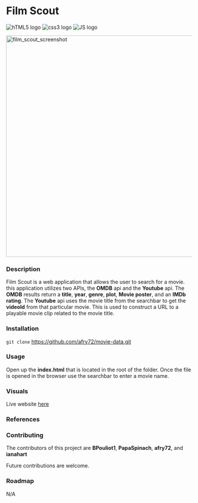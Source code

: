 # Film Scout

![hTML5 logo](https://camo.githubusercontent.com/830abe9a9f6a6b6d33bca330c069362c88809342ebb9772c1a36a13484a12b46/68747470733a2f2f696d672e736869656c64732e696f2f7374617469632f76313f7374796c653d666f722d7468652d6261646765266d6573736167653d48544d4c3526636f6c6f723d453334463236266c6f676f3d48544d4c35266c6f676f436f6c6f723d464646464646266c6162656c3d)
![css3 logo](https://camo.githubusercontent.com/a4f8f0ad3d6651da4445f8317ed7c4219d2dc446b749162ec610c2db36685bb7/68747470733a2f2f696d672e736869656c64732e696f2f7374617469632f76313f7374796c653d666f722d7468652d6261646765266d6573736167653d4353533326636f6c6f723d313537324236266c6f676f3d43535333266c6f676f436f6c6f723d464646464646266c6162656c3d)
![JS logo](https://camo.githubusercontent.com/dc9450fb8d40c110f245200f5dadff7551cb6cff83250579789bb997dacf987d/68747470733a2f2f696d672e736869656c64732e696f2f7374617469632f76313f7374796c653d666f722d7468652d6261646765266d6573736167653d4a61766153637269707426636f6c6f723d323232323232266c6f676f3d4a617661536372697074266c6f676f436f6c6f723d463744463145266c6162656c3d)

<img width="600" alt="film_scout_screenshot" src="https://github.com/afry72/movie-data/assets/29121238/cae07714-01b3-4442-a9cb-491c6e92112e">


### Description

Film Scout is a web application that allows the user to search for a movie.
this application utilizes two APIs, the **OMDB** api and the **Youtube** api.
The **OMDB** results return a **title**, **year**, **genre**, **plot**, **Movie poster**, and an **IMDb rating**. The **Youtube** api uses the movie title from the searchbar to get the **videoId** from that particular movie. This is used to construct a URL to a playable movie clip related to the movie title.

### Installation

`git clone` https://github.com/afry72/movie-data.git

### Usage

Open up the **index.html** that is located in the root of the folder.
Once the file is opened in the browser use the searchbar to enter a movie name.

### Visuals

Live website [here](https://afry72.github.io/movie-data/)

### References

### Contributing

The contributors of this project are **BPouliot1**, **PapaSpinach**, **afry72**, and **ianahart**

Future contributions are welcome.

### Roadmap

N/A
